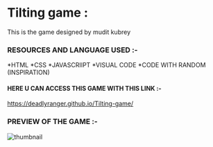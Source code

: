 # Tilting game :
 This is the game designed by mudit kubrey
 
 ### RESOURCES AND LANGUAGE USED :- 
 *HTML
 *CSS
 *JAVASCRIIPT
 *VISUAL CODE 
 *CODE WITH RANDOM (INSPIRATION)
 
 #### HERE U CAN ACCESS THIS GAME WITH THIS LINK :- 
  https://deadlyranger.github.io/Tilting-game/ 
  
  
  ### PREVIEW OF THE GAME :- 
  
 ![thumbnail](https://user-images.githubusercontent.com/94749969/161575945-9e127beb-6f10-4543-9e49-ab909d7009c7.png)


